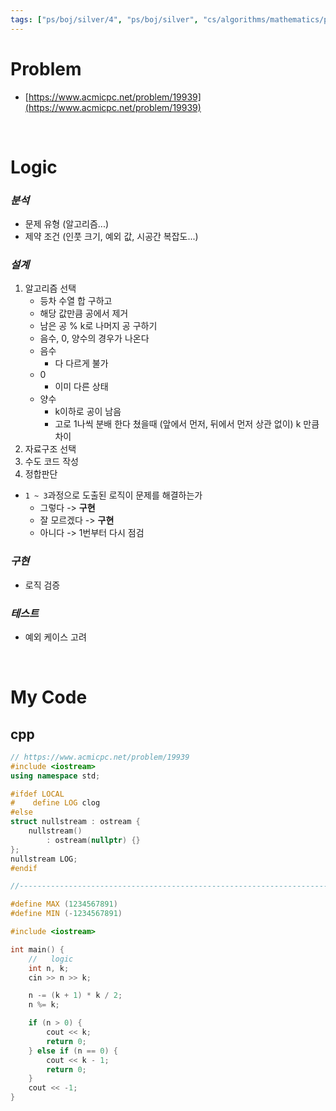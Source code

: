 ```yaml
---
tags: ["ps/boj/silver/4", "ps/boj/silver", "cs/algorithms/mathematics/ps","cs/algorithms/greedy/ps"]
---
```


# Problem
- [https://www.acmicpc.net/problem/19939](https://www.acmicpc.net/problem/19939)

<br/>

# Logic

### *분석*
- 문제 유형 (알고리즘...)
- 제약 조건 (인풋 크기, 예외 값, 시공간 복잡도...)

### *설계*
1. 알고리즘 선택
	- 등차 수열 합 구하고
	- 해당 값만큼 공에서 제거
	- 남은 공 % k로 나머지 공 구하기
	- 음수, 0, 양수의 경우가 나온다
	- 음수
		- 다 다르게 불가
	- 0
		- 이미 다른 상태
	- 양수
		- k이하로 공이 남음
		- 고로 1나씩 분배 한다 쳤을때 (앞에서 먼저, 뒤에서 먼저 상관 없이) k 만큼 차이
2. 자료구조 선택
3. 수도 코드 작성
4. 정합판단
  - `1 ~ 3`과정으로 도출된 로직이 문제를 해결하는가
    - 그렇다 -> **구현**
    - 잘 모르겠다 -> **구현**
    - 아니다 -> 1번부터 다시 점검

### *구현*
- 로직 검증

### *테스트*
- 예외 케이스 고려

<br/>

# My Code
## cpp
```cpp title="boj/19939.cpp"
// https://www.acmicpc.net/problem/19939
#include <iostream>
using namespace std;

#ifdef LOCAL
#    define LOG clog
#else
struct nullstream : ostream {
    nullstream()
        : ostream(nullptr) {}
};
nullstream LOG;
#endif

//--------------------------------------------------------------------------------------------------

#define MAX (1234567891)
#define MIN (-1234567891)

#include <iostream>

int main() {
    //   logic
    int n, k;
    cin >> n >> k;

    n -= (k + 1) * k / 2;
    n %= k;

    if (n > 0) {
        cout << k;
        return 0;
    } else if (n == 0) {
        cout << k - 1;
        return 0;
    }
    cout << -1;
}

```
